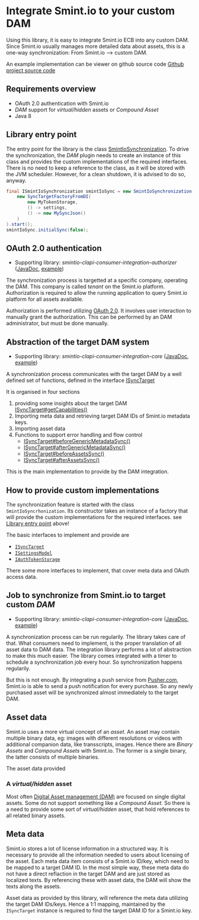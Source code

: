 Integrate Smint.io to your custom DAM
=====================================

Using this library, it is easy to integrate Smint.io ECB into any custom
DAM. Since Smint.io usually manages more detailed data about assets, this
is a one-way synchronization: From Smint.io --> custom DAM.


An example implementation can be viewer on github source code
[Github project source
code](https://github.com/smintio/CLAPI-C-Integration-Core-Java/tree/master/smintio-clapi-consumer-integration-application/src/main/java/io/smint/clapi/consumer/integration/app)


Requirements overview
----------------------

* OAuth 2.0 authentication with Smint.io
* *DAM* support for *virtual/hidden* assets or *Compound Asset*
* Java 8



Library entry point
-------------------

The entry point for the library is the class
[SmintIoSynchronization](smintio-clapi-consumer-integration-core/1/io/smint/clapi/consumer/integration/core/SmintIoSynchronization.html).
To drive the synchronization, the *DAM* plugin needs to create an instance
of this class and provides the custom implementations of the required
interfaces. There is no need to keep a reference to the class, as it will be
stored with the JVM scheduler. However, for a clean shutdown, it is advised
to do so, anyway.


```Java
final ISmintIoSynchronization smintIoSync = new SmintIoSynchronization(
    new SyncTargetFactoryFromDI(
        new MyTokenStorage,
        () -> settings,
        () -> new MySyncJson()
    )
).start();
smintIoSync.initialSync(false);
```



OAuth 2.0  authentication
----------------------------

* Supporting library: <em>smintio-clapi-consumer-integration-authorizer</em>
  ([JavaDoc](smintio-clapi-consumer-integration-authorizer/1/),
  [example](example-oauth.md))


The synchronization process is targetted at a specific company, operating
the DAM. This company is called *tenant* on the Smint.io platform.
Authorization is required to allow the running application to query Smint.io
platform for all assets available.

Authorization is performed utilizing [OAuth 2.0](https://oauth.net/2/).
It involves user interaction to manually grant the authorization. This can
be performed by an DAM administrator, but must be done manually.



Abstraction of the target DAM system
------------------------------------

* Supporting library: <em>smintio-clapi-consumer-integration-core</em>
  ([JavaDoc](smintio-clapi-consumer-integration-core/1/),
  [example](example-core.md))


A synchronization process communicates with the target DAM by a well defined
set of functions, defined in the interface [ISyncTarget](smintio-clapi-consumer-integration-core/1/io/smint/clapi/consumer/integration/core/target/ISyncTarget.html)

It is organised in four sections

1. providing some insights about the target DAM
   [ISyncTarget#getCapabilities()](smintio-clapi-consumer-integration-core/1/io/smint/clapi/consumer/integration/core/target/ISyncTarget.html#getCapabilities--)
2. Importing meta data and retrieving target DAM IDs of Smint.io metadata
   keys.
3. Importing asset data
4. Functions to support error handling and flow control
    * [ISyncTarget#beforeGenericMetadataSync()](smintio-clapi-consumer-integration-core/1/io/smint/clapi/consumer/integration/core/target/ISyncTarget.html#beforeGenericMetadataSync--)
    * [ISyncTarget#afterGenericMetadataSync()](smintio-clapi-consumer-integration-core/1/io/smint/clapi/consumer/integration/core/target/ISyncTarget.html#afterGenericMetadataSync--)
    * [ISyncTarget#beforeAssetsSync()](smintio-clapi-consumer-integration-core/1/io/smint/clapi/consumer/integration/core/target/ISyncTarget.html#beforeAssetsSync--)
    * [ISyncTarget#afterAssetsSync()](smintio-clapi-consumer-integration-core/1/io/smint/clapi/consumer/integration/core/target/ISyncTarget.html#afterAssetsSync--)

 
This is the main implementation to provide by the DAM integration.




How to provide custom implementations
-------------------------------------

The synchronization feature is started with the class `SmintIoSyncrhonization`.
Its constructor takes an instance of a factory that will provide the custom
implementations for the required interfaces. see [Library entry
point](#library-entry-point) above!


The basic interfaces to implement and provide are

* [`ISyncTarget`](smintio-clapi-consumer-integration-core/1/io/smint/clapi/consumer/integration/core/target/ISyncTarget.html)
* [`ISettingsModel`](smintio-clapi-consumer-integration-core/1/io/smint/clapi/consumer/integration/core/configuration/models/ISettingsModel.html)
* [`IAuthTokenStorage`](smintio-clapi-consumer-integration-core/1/io/smint/clapi/consumer/integration/core/configuration/IAuthTokenStorage.html)


There some more interfaces to implement, that cover meta data and OAuth access data.



Job to synchronize from Smint.io to target custom *DAM*
-------------------------------------------------------

* Supporting library: <em>smintio-clapi-consumer-integration-core</em>
  ([JavaDoc](smintio-clapi-consumer-integration-core/1/),
  [example](example-core.md))


A synchronization process can be run regularily. The library takes care of
that. What consumers need to implement, is the proper translation of all
asset data to DAM data. The integration library performs a lot of
abstraction to make this much easier. The library comes integrated with a
timer to schedule a synchronization job every hour. So synchronization
happens regularily.


But this is not enough. By integrating a push service from
[Pusher.com](https://pusher.com), Smint.io is able to send a push
notification for every purchase. So any newly purchased asset will be
synchronized almost immediately to the target DAM.




Asset data
----------

Smint.io uses a more virtual concept of an *asset*. An asset may contain
multiple binary data, eg: images with different resolutions or videos
with additional companion data, like transscripts, images.
Hence there are *Binary Assets* and *Compound Assets* with Smint.io.
The former is a single binary, the latter consists of multiple binaries.

The asset data provided

### A *virtual/hidden* asset

Most often [Digital Asset management (DAM)](https://en.wikipedia.org/wiki/Digital_asset_management)
are focused on single digital assets. Some do not support something
like a *Compound Asset*. So there is a need to provide some
sort of *virtual/hidden* asset, that hold references to all related binary
assets.



Meta data
---------

Smint.io stores a lot of license information in a structured way. It is
necessary to provide all the information needed to users about licensing
of the asset. Each meta data item consists of a Smint.io ID/key, which need
to be mapped to a target DAM ID. In the most simple way, these meta data do
not have a direct reflaction in the target DAM and are just stored as
localized texts. By referencing these with asset data, the DAM will show
the texts along the assets.

Asset data as provided by this library, will reference the meta data
utilizing the target DAM IDs/keys. Hence a 1:1 mapping, maintained by the
`ISyncTarget` instance is required to find the target DAM ID for a Smint.io
key.




